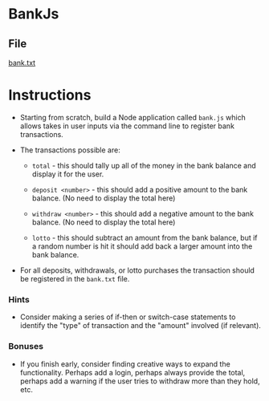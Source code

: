 # BankJs

## File

[bank.txt](Unsolved/bank.txt)

# Instructions

* Starting from scratch, build a Node application called `bank.js` which allows takes in user inputs via the command line to register bank transactions.

* The transactions possible are:

  * `total` - this should tally up all of the money in the bank balance and display it for the user.

  * `deposit <number>` - this should add a positive amount to the bank balance. (No need to display the total here)

  * `withdraw <number>` - this should add a negative amount to the bank balance. (No need to display the total here)

  * `lotto` - this should subtract an amount from the bank balance, but if a random number is hit it should add back a larger amount into the bank balance.

* For all deposits, withdrawals, or lotto purchases the transaction should be registered in the `bank.txt` file.

### Hints

* Consider making a series of if-then or switch-case statements to identify the "type" of transaction and the "amount" involved (if relevant).

### Bonuses

* If you finish early, consider finding creative ways to expand the functionality. Perhaps add a login, perhaps always provide the total, perhaps add a warning if the user tries to withdraw more than they hold, etc.
